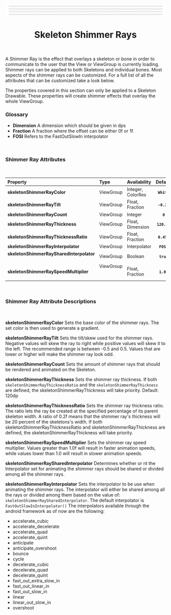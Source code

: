 <div align="center">
  
![Banner Demo](../../media/gifs/wide_banner_white.gif)

# Skeleton Shimmer Rays
</div>

<br/>

A Shimmer Ray is the effect that overlays a skeleton or bone in order to communicate to the user that the View or ViewGroup is currently loading. Shimmer rays can be applied to both Skeletons and individual bones. Most aspects of the shimmer rays can be customized. For a full list of all the attributes that can be customized take a look below.
  

The properties covered in this section can only be applied to a Skeleton Drawable. These properties will create shimmer effects that overlay the whole ViewGroup.

### Glossary

* **Dimension** A dimension which should be given in dps  
* **Fraction** A fraction where the offset can be either 0f or 1f.  
* **FOSI** Refers to the FastOutSlowIn interpolator
<br/>

### Shimmer Ray Attributes
<br/>

| Property  | Type | Availability | Default  |
|:----------|:-----|:-------------|:---------:|
|**skeletonShimmerRayColor** | ViewGroup  |  Integer, ColorRes | **`White`** |
|**skeletonShimmerRayTilt** | ViewGroup   | Float, Fraction  | **`-0.3f`** |
|**skeletonShimmerRayCount** | ViewGroup    | Integer | **`0`** |
|**skeletonShimmerRayThickness** | ViewGroup     | Float, Dimension | **`120.dp`** |
|**skeletonShimmerRayThicknessRatio** | ViewGroup | Float, Fraction | **`0.45f`** |
|**skeletonShimmerRayInterpolator** | ViewGroup| Interpolator | **`FOSI`** |
|**skeletonShimmerRaySharedInterpolator** &nbsp; &nbsp; &nbsp; &nbsp; &nbsp; &nbsp; &nbsp; &nbsp; &nbsp; &nbsp; &nbsp; &nbsp; &nbsp; | ViewGroup | Boolean | **`true`** |
|**skeletonShimmerRaySpeedMultiplier** | ViewGroup &nbsp; &nbsp; &nbsp; &nbsp; &nbsp; &nbsp; &nbsp; &nbsp; &nbsp; &nbsp; &nbsp; &nbsp; &nbsp; &nbsp; &nbsp; &nbsp;  &nbsp;| Float, Fraction | **`1.0f`** |
<br/>

### Shimmer Ray Attribute Descriptions  

<br/>

**skeletonShimmerRayColor** Sets the base color of the shimmer rays. The set color is then used to generate a gradient.

**skeletonShimmerRayTilt** Sets the tilt/skew used for the shimmer rays. Negative values will skew the ray to right while positive values will skew it to the left. The recommended range is between -0.5 and 0.5. Values that are lower or higher will make the shimmer ray look odd.

**skeletonShimmerRayCount** Sets the amount of shimmer rays that should be rendered and animated on the Skeleton.

**skeletonShimmerRayThickness** Sets the shimmer ray thickness. If both `skeletonShimmerRayThicknessRatio` and the `skeletonShimmerRayThickness` are defined, the skeletonShimmerRayThickness will take priority. Default: 120dp

**skeletonShimmerRayThicknessRatio** Sets the shimmer ray thickness ratio. The ratio lets the ray be created at the specified percentage of its parent skeleton width. A ratio of 0.2f means that the shimmer ray's thickness will be 20 percent of the skeletons's width. If both skeletonShimmerRayThicknessRatio and skeletonShimmerRayThickness are defined, the skeletonShimmerRayThickness will take priority.

**skeletonShimmerRaySpeedMultiplier** Sets the shimmer ray speed multiplier. Values greater than 1.0f will result in faster animation speeds, while values lower than 1.0 will result in slower animation speeds.

**skeletonShimmerRaySharedInterpolator**  Determines whether or nt the Interpolator set for animating the shimmer rays should be shared or divided among all the shimmer rays.

**skeletonShimmerRayInterpolator** Sets the interpolator to be use when animating the shimmer rays. The interpolator will either be shared among all the rays or divided among them based on the value of: `skeletonShimmerRaySharedInterpolator`.
The default interpolator is `FastOutSlowInInterpolator()` The interpolators available through the android framework as of now are the following:
* accelerate_cubic
* accelerate_decelerate
* accelerate_quad
* accelerate_quint
* anticipate
* anticipate_overshoot
* bounce
* cycle
* decelerate_cubic
* decelerate_quad
* decelerate_quint
* fast_out_extra_slow_in
* fast_out_linear_in
* fast_out_slow_in
* linear
* linear_out_slow_in
* overshoot
